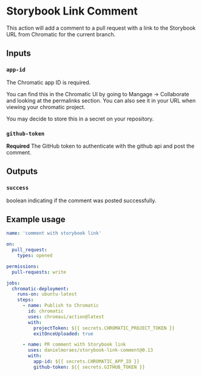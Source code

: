 # Storybook Link Comment

This action will add a comment to a pull request with a link to the Storybook
URL from Chromatic for the current branch.

## Inputs

### `app-id`

The Chromatic app ID is required.

You can find this in the Chromatic UI by going to Mangage -> Collaborate and
looking at the permalinks section. You can also see it in your URL when viewing
your chromatic project.

You may decide to store this in a secret on your repository.

### `github-token`

**Required** The GitHub token to authenticate with the github api and post the comment.

## Outputs

### `success`

boolean indicating if the comment was posted successfully.

## Example usage

```yaml
name: 'comment with storybook link'

on:
  pull_request:
    types: opened

permissions:
  pull-requests: write

jobs:
  chromatic-deployment:
    runs-on: ubuntu-latest
    steps:
      - name: Publish to Chromatic
        id: chromatic
        uses: chromaui/action@latest
        with:
          projectToken: ${{ secrets.CHROMATIC_PROJECT_TOKEN }}
          exitOnceUploaded: true

      - name: PR comment with Storybook link
        uses: danielmoraes/storybook-link-comment@0.13
        with:
          app-id: ${{ secrets.CHROMATIC_APP_ID }}
          github-token: ${{ secrets.GITHUB_TOKEN }}
```
